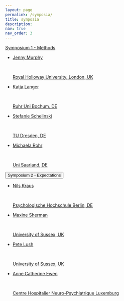 ```yaml
---
layout: page
permalink: /symposia/
title: symposia
description:
nav: true
nav_order: 3
---
```


<p>
  <a class="btn btn-primary" data-bs-toggle="collapse" href="#collapseExample" role="button" aria-expanded="false" aria-controls="collapseExample">
    Symposium 1 - Methods
  </button>
</p>
<div class="collapse" id="collapseExample">
  <div class="card card-body">
    <ul class="list-group">
      <li class="list-group-item"><p class="font-weight-bold">Jenny Murphy</p><br><p class="font-italic">Royal Holloway University, London, UK</p></li>
      <li class="list-group-item"><p class="font-weight-bold">Katja Langer </p><br><p class="font-italic">Ruhr Uni Bochum, DE</p></li>
      <li class="list-group-item"><p class="font-weight-bold">Stefanie Schelinski</p><br><p class="font-italic">TU Dresden, DE </p></li>
      <li class="list-group-item"><p class="font-weight-bold">Michaela Rohr </p><br><p class="font-italic">Uni Saarland, DE</p></li>
    </ul>
  </div>
</div>

<p>
  <button class="btn btn-primary" type="button" data-bs-toggle="collapse" data-bs-target="#collapseExample" aria-expanded="false" aria-controls="collapseExample">
    Symposium 2 - Expectations
  </button>
</p>
<div class="collapse" id="collapseExample">
  <div class="card card-body">
    <ul class="list-group">
      <li class="list-group-item"><p class="font-weight-bold">Nils Kraus</p><br><p class="font-italic">Psychologische Hochschule Berlin, DE</p></li>
      <li class="list-group-item"><p class="font-weight-bold">Maxine Sherman</p><br><p class="font-italic">University of Sussex, UK</p></li>
      <li class="list-group-item"><p class="font-weight-bold">Pete Lush</p><br><p class="font-italic">University of Sussex, UK</p></li>
      <li class="list-group-item"><p class="font-weight-bold">Anne Catherine Ewen</p><br><p class="font-italic">Centre Hospitalier Neuro-Psychiatrique Luxemburg</p></li>
    </ul>
  </div>
</div>